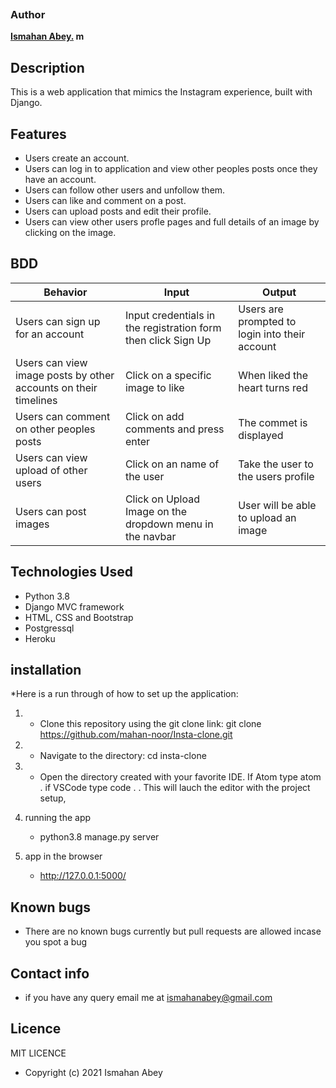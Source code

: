 
<a href="https://fontmeme.com/thrasher-font/"><img
            src="https://www.instagram.com/static/images/web/mobile_nav_type_logo-2x.png/1b47f9d0e595.png" alt=""></a>




### Author
 **[Ismahan Abey.](https://github.com/mahan-noor) m**

## Description

This is a web application that mimics the Instagram experience, built with Django.

## Features
* Users create an account.
* Users can log in to application and view other peoples posts once they have an account.
* Users can follow other users and unfollow them.
* Users can like and comment on a post.
* Users can upload posts and edit their profile.
* Users can view other users profle pages and full details of an image by clicking on the image.

## BDD
| Behavior            | Input                         | Output                        |
| ------------------- | ----------------------------- | ----------------------------- |
| Users can sign up for an account | Input credentials in the registration form then click Sign Up | Users are prompted to login into their account |
| Users can view image posts by other accounts on their timelines | Click on a specific image to like| When liked the heart turns red |
| Users can comment on other peoples posts | Click on add comments and press enter | The commet is displayed |
| Users can view upload of other users  | Click on an name of the user | Take the user to the users profile |
| Users can post images | Click on Upload Image on the dropdown menu in the navbar | User will be able to upload an image |

## Technologies Used

- Python 3.8
- Django MVC framework
- HTML, CSS and Bootstrap
- Postgressql
- Heroku

## installation
*Here is a run through of how to set up the application:

1. * Clone this repository using the git clone link:
    git clone https://github.com/mahan-noor/Insta-clone.git
2. * Navigate to the directory:
    cd insta-clone
3. * Open the directory created with your favorite IDE. If Atom type atom . if VSCode type code . . This will lauch the editor with the project setup,

4. running the app
   * python3.8 manage.py server

5. app in the browser
   * http://127.0.0.1:5000/


## Known bugs
  * There are no known bugs currently but pull requests are allowed incase you spot a bug

## Contact info
 * if you have any query email me at ismahanabey@gmail.com
## Licence
 MIT LICENCE
  * Copyright (c) 2021 Ismahan Abey